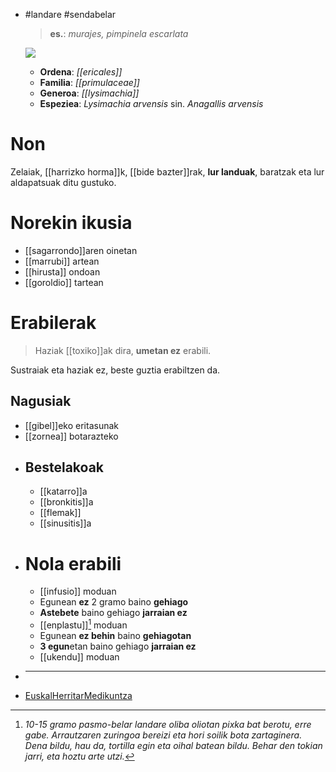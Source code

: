 - #landare #sendabelar
  > **es.**: _murajes, pimpinela escarlata_
  
  ![](../assets/lysimachia_arvensis_ILT.jpg)
  
  + **Ordena**: _[[ericales]]_
  + **Familia**: _[[primulaceae]]_
  + **Generoa**: _[[lysimachia]]_
  + **Espeziea**:  _Lysimachia arvensis_ sin. _Anagallis arvensis_
# Non
Zelaiak, [[harrizko horma]]k, [[bide bazter]]rak, **lur landuak**, baratzak eta lur aldapatsuak ditu gustuko.
# Norekin ikusia
+ [[sagarrondo]]aren oinetan
+ [[marrubi]] artean
+ [[hirusta]] ondoan
+ [[goroldio]] tartean
# Erabilerak
> Haziak [[toxiko]]ak dira, **umetan ez** erabili. 

Sustraiak eta haziak ez, beste guztia erabiltzen da.
## Nagusiak 
+ [[gibel]]eko eritasunak
+ [[zornea]] botarazteko
- ## Bestelakoak 
  + [[katarro]]a
  + [[bronkitis]]a 
  + [[flemak]] 
  + [[sinusitis]]a
- # Nola erabili
  + [[infusio]] moduan 
  + Egunean **ez** 2 gramo baino **gehiago** 
  + **Astebete** baino gehiago **jarraian ez**
  + [[enplastu]][^1] moduan 
  + Egunean **ez behin** baino **gehiagotan** 
  + **3 egun**etan baino gehiago **jarraian ez** 
  + [[ukendu]] moduan
  
  
  [^1]: _10-15 gramo pasmo-belar landare oliba oliotan pixka bat berotu, erre gabe. Arrautzaren zuringoa bereizi eta hori soilik bota zartaginera. Dena bildu, hau da, tortilla egin eta oihal batean bildu. Behar den tokian jarri, eta hoztu arte utzi._
- ____
- [EuskalHerritarMedikuntza](https://euskalherritarmedikuntza.blogspot.com/2011/01/pasmo-belarra.html)